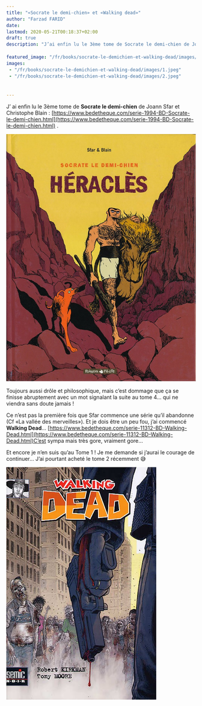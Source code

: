 ```yaml
---
title: "«Socrate le demi-chien» et «Walking dead»"
author: "Farzad FARID"
date: 
lastmod: 2020-05-21T00:18:37+02:00
draft: true
description: "J’ai enfin lu le 3ème tome de Socrate le demi-chien de Joann Sfar et Christophe Blain …"

featured_image: "/fr/books/socrate-le-demichien-et-walking-dead/images/1.jpeg" 
images:
 - "/fr/books/socrate-le-demichien-et-walking-dead/images/1.jpeg"
 - "/fr/books/socrate-le-demichien-et-walking-dead/images/2.jpeg"


---
```


J’
ai enfin lu le 3ème tome de **Socrate le demi-chien** de Joann Sfar et Christophe Blain : [https://www.bedetheque.com/serie-1994-BD-Socrate-le-demi-chien.html](https://www.bedetheque.com/serie-1994-BD-Socrate-le-demi-chien.html) . 




![image](images/1.jpeg#layoutTextWidth)



Toujours aussi drôle et philosophique, mais c’est dommage que ça se finisse abruptement avec un mot signalant la suite au tome 4… qui ne viendra sans doute jamais ! 

Ce n’est pas la première fois que Sfar commence une série qu’il abandonne (Cf «La vallée des merveilles»).
Et
 je dois être un peu fou, j’ai commencé **Walking Dead**… [https://www.bedetheque.com/serie-11312-BD-Walking-Dead.html](https://www.bedetheque.com/serie-11312-BD-Walking-Dead.html)C’est sympa mais très gore, vraiment gore…

Et encore je n’en suis qu’au Tome 1 ! Je me demande si j’aurai le courage de continuer… J’ai pourtant acheté le tome 2 récemment 😅




![image](images/2.jpeg#layoutTextWidth)
